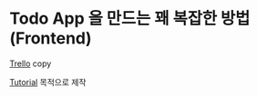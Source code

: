 # Todo App 을 만드는 꽤 복잡한 방법 (Frontend)

[Trello](https://trello.com) copy

[Tutorial](https://shockzinfinity.github.io/tutorial/todoapp.3.html) 목적으로 제작
